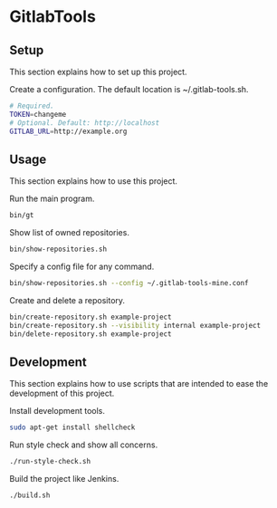 # GitlabTools

## Setup

This section explains how to set up this project.

Create a configuration. The default location is ~/.gitlab-tools.sh.

```sh
# Required.
TOKEN=changeme
# Optional. Default: http://localhost
GITLAB_URL=http://example.org
```


## Usage

This section explains how to use this project.

Run the main program.

```sh
bin/gt
```

Show list of owned repositories.

```sh
bin/show-repositories.sh
```

Specify a config file for any command.

```sh
bin/show-repositories.sh --config ~/.gitlab-tools-mine.conf
```

Create and delete a repository.

```sh
bin/create-repository.sh example-project
bin/create-repository.sh --visibility internal example-project
bin/delete-repository.sh example-project
```


## Development

This section explains how to use scripts that are intended to ease the development of this project.

Install development tools.

```sh
sudo apt-get install shellcheck
```

Run style check and show all concerns.

```sh
./run-style-check.sh
```

Build the project like Jenkins.

```sh
./build.sh
```

